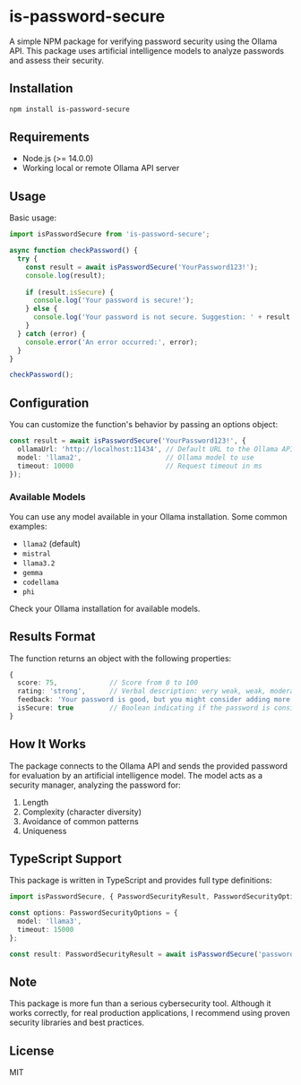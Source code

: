# is-password-secure

A simple NPM package for verifying password security using the Ollama API. This package uses artificial intelligence models to analyze passwords and assess their security.

## Installation

```bash
npm install is-password-secure
```

## Requirements

- Node.js (>= 14.0.0)
- Working local or remote Ollama API server

## Usage

Basic usage:

```typescript
import isPasswordSecure from 'is-password-secure';

async function checkPassword() {
  try {
    const result = await isPasswordSecure('YourPassword123!');
    console.log(result);
    
    if (result.isSecure) {
      console.log('Your password is secure!');
    } else {
      console.log('Your password is not secure. Suggestion: ' + result.feedback);
    }
  } catch (error) {
    console.error('An error occurred:', error);
  }
}

checkPassword();
```

## Configuration

You can customize the function's behavior by passing an options object:

```typescript
const result = await isPasswordSecure('YourPassword123!', {
  ollamaUrl: 'http://localhost:11434', // Default URL to the Ollama API
  model: 'llama2',                     // Ollama model to use
  timeout: 10000                       // Request timeout in ms
});
```

### Available Models

You can use any model available in your Ollama installation. Some common examples:

- `llama2` (default)
- `mistral`
- `llama3.2`
- `gemma`
- `codellama`
- `phi`

Check your Ollama installation for available models.

## Results Format

The function returns an object with the following properties:

```typescript
{
  score: 75,             // Score from 0 to 100
  rating: 'strong',      // Verbal description: very weak, weak, moderate, strong, very strong
  feedback: 'Your password is good, but you might consider adding more special characters.',
  isSecure: true         // Boolean indicating if the password is considered secure (score > 60)
}
```

## How It Works

The package connects to the Ollama API and sends the provided password for evaluation by an artificial intelligence model. The model acts as a security manager, analyzing the password for:

1. Length
2. Complexity (character diversity)
3. Avoidance of common patterns
4. Uniqueness

## TypeScript Support

This package is written in TypeScript and provides full type definitions:

```typescript
import isPasswordSecure, { PasswordSecurityResult, PasswordSecurityOptions } from 'is-password-secure';

const options: PasswordSecurityOptions = {
  model: 'llama3',
  timeout: 15000
};

const result: PasswordSecurityResult = await isPasswordSecure('password123', options);
```

## Note

This package is more fun than a serious cybersecurity tool. Although it works correctly, for real production applications, I recommend using proven security libraries and best practices.

## License

MIT
